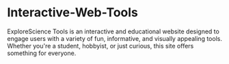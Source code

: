 # Interactive-Web-Tools
ExploreScience Tools is an interactive and educational website designed to engage users with a variety of fun, informative, and visually appealing tools. Whether you're a student, hobbyist, or just curious, this site offers something for everyone.
